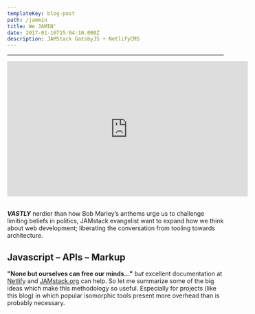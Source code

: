 ```yaml
---
templateKey: blog-post
path: /jammin
title: We JAMIN'
date: 2017-01-16T15:04:10.000Z
description: JAMStack GatsbyJS + NetlifyCMS
---
```

- - -
<iframe width="560" height="315" src="https://www.youtube.com/embed/RAW1wj3Lx0I?rel=0&amp;showinfo=0" frameborder="0" gesture="media" allow="encrypted-media" allowfullscreen></iframe>
<br/><br/>

***VASTLY*** nerdier than how Bob Marley’s anthems urge us to challenge limiting beliefs in politics, JAMstack evangelist want to expand how we think about web development; liberating the conversation from tooling towards architecture. 

## **J**avascript – **A**PIs – **M**arkup

**"None but ourselves can free our minds..."** *but* excellent documentation at [Netlify](https://www.netlify.com/blog/2017/06/06/jamstack-vs-isomorphic-server-side-rendering/) and [JAMstack.org](https://jamstack.org/) can help. So let me summarize some of the big ideas which make this methodology so useful. Especially for projects (like this blog) in which popular isomorphic tools present more overhead than is probably necessary.

